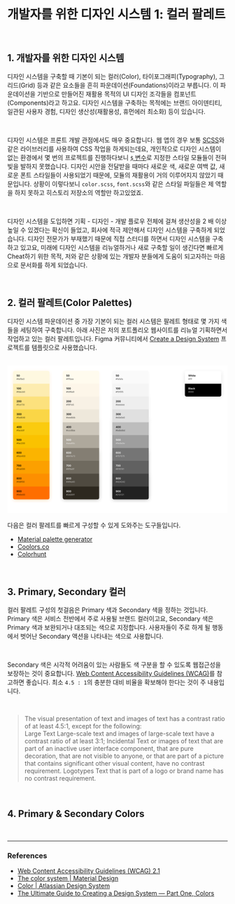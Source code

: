 # 개발자를 위한 디자인 시스템 1: 컬러 팔레트

<br>

## 1. 개발자를 위한 디자인 시스템

디자인 시스템을 구축할 때 기본이 되는 컬러(Color), 타이포그래피(Typography), 그리드(Grid) 등과 같은 요소들을 흔히 파운데이션(Foundations)이라고 부릅니다. 이 파운데이션을 기반으로 만들어진 재활용 목적의 UI 디자인 조각들을 컴포넌트(Components)라고 하고요. 디자인 시스템을 구축하는 목적에는 브랜드 아이덴티티, 일관된 사용자 경험, 디자인 생산성(재활용성, 휴먼에러 최소화) 등이 있습니다.

<br>

디자인 시스템은 프론트 개발 관점에서도 매우 중요합니다. 웹 앱의 경우 보통 [SCSS](https://sass-lang.com/)와 같은 라이브러리를 사용하여 CSS 작업을 하게되는데요, 개인적으로 디자인 시스템이 없는 환경에서 몇 번의 프로젝트를 진행하다보니 [`$` 변수](https://sass-lang.com/documentation/variables)로 지정한 스타일 모듈들이 전혀 빛을 발하지 못했습니다. 디자인 시안을 전달받을 때마다 새로운 색, 새로운 여백 값, 새로운 폰트 스타일들이 사용되었기 때문에, 모듈의 재활용이 거의 이루어지지 않았기 때문입니다. 상황이 이렇다보니 `color.scss`, `font.scss`와 같은 스타일 파일들은 제 역할을 하지 못하고 히스토리 저장소의 역할만 하고있었죠.

<br>

디자인 시스템을 도입하면 기획 - 디자인 - 개발 플로우 전체에 걸쳐 생산성을 2 배 이상 높일 수 있겠다는 확신이 들었고, 회사에 적극 제안해서 디자인 시스템을 구축하게 되었습니다. 디자인 전문가가 부재했기 때문에 직접 스터디를 하면서 디자인 시스템을 구축하고 있고요, 미래에 디자인 시스템을 리뉴얼하거나 새로 구축할 일이 생긴다면 빠르게 Cheat하기 위한 목적, 저와 같은 상황에 있는 개발자 분들에게 도움이 되고자하는 마음으로 문서화를 하게 되었습니다.

<br>

## 2. 컬러 팔레트(Color Palettes)

디자인 시스템 파운데이션 중 가장 기본이 되는 컬러 시스템은 팔레트 형태로 몇 가지 색들을 세팅하여 구축합니다. 아래 사진은 저의 포트폴리오 웹사이트를 리뉴얼 기획하면서 작업하고 있는 컬러 팔레트입니다. Figma 커뮤니티에서 [Create a Design System](https://www.figma.com/community/file/943130265019106988) 프로젝트를 템플릿으로 사용했습니다.

<br>

<img src="./../img/color-palettes-1.png" />

<br>

다음은 컬러 팔레트를 빠르게 구성할 수 있게 도와주는 도구들입니다.

- [Material palette generator](https://material.io/design/color/the-color-system.html#tools-for-picking-colors)
- [Coolors.co](https://coolors.co/)
- [Colorhunt](https://colorhunt.co/)

<br>

## 3. Primary, Secondary 컬러

컬러 팔레트 구성의 첫걸음은 Primary 색과 Secondary 색을 정하는 것입니다. Primary 색은 서비스 전반에서 주로 사용될 브랜드 컬러이고요, Secondary 색은 Primary 색과 보완되거나 대조되는 색으로 지정합니다. 사용자들이 주로 하게 될 행동에서 벗어난 Secondary 액션을 나타내는 색으로 사용합니다.

<br>

Secondary 색은 시각적 어려움이 있는 사람들도 색 구분을 할 수 있도록 웹접근성을 보장하는 것이 중요합니다. [Web Content Accessibility Guidelines (WCAG)](https://www.w3.org/TR/WCAG/#contrast-minimum)를 참고하면 좋습니다. 최소 `4.5 : 1`의 충분한 대비 비율을 확보해야 한다는 것이 주 내용입니다.

<br>

> The visual presentation of text and images of text has a contrast ratio of at least 4.5:1, except for the following:<br/>
> Large Text
> Large-scale text and images of large-scale text have a contrast ratio of at least 3:1;
> Incidental
> Text or images of text that are part of an inactive user interface component, that are pure decoration, that are not visible to anyone, or that are part of a picture that contains significant other visual content, have no contrast requirement.
> Logotypes
> Text that is part of a logo or brand name has no contrast requirement.

<br>

## 4. Primary & Secondary Colors

<br>

---

### References

- [Web Content Accessibility Guidelines (WCAG) 2.1](https://www.w3.org/TR/WCAG/)
- [The color system | Material Design](https://material.io/design/color/the-color-system.html#color-usage-and-palettes)
- [Color | Atlassian Design System](https://atlassian.design/foundations/color/)
- [The Ultimate Guide to Creating a Design System — Part One, Colors](https://blog.prototypr.io/the-ultimate-guide-to-creating-a-design-system-part-one-colors-20b1d3f15ee6)
